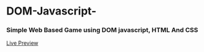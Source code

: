 # DOM-Javascript-
<h3>Simple Web Based Game using DOM javascript, HTML And CSS</h3>

<a href="https://haamzahm.github.io/DOM-Javascript/">Live Preview</a>
